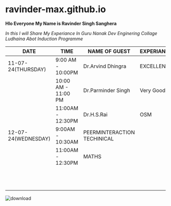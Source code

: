 # ravinder-max.github.io
**Hlo Everyone My Name is Ravinder Singh Sanghera**

*In this I will Share My Experiance In Guru Nanak Dev Enginering Collage Ludhaina Abot Induction Programme* 

| DATE | TIME | NAME OF GUEST | EXPERIANCE  |
| ----------- | ----------- | -------------- | ------------ |
| 11-07-24(THURSDAY) | 9:00 AM - 10:00PM | Dr.Arvind Dhingra | EXCELLENT |
|                     |10:00 AM - 11:00 PM  |Dr.Parminder Singh | Very Good |              
|                     |11:00AM - 12:30PM  | Dr.H.S.Rai  | OSM |
| 12-07-24(WEDNESDAY)   | 9:00AM - 10:30AM                  |   PEERMINTERACTION TECHINICAL                     |                 |
|                     |11:00AM - 12:30PM                   |  MATHS                      |                 |
|                     |                   |                        |                 |
|                     |                   |                        |                 |
|                     |                   |                        |                 |
|                     |                   |                        |                 |
|                     |                   |                        |                 |
|                     |                   |                        |                 |
|                     |                   |                        |                 |
|                     |                   |                        |                 |
|                     |                   |                        |                 |
|                     |                   |                        |                 |
|                     |                   |                        |                 |
|                     |                   |                        |                 |







![download](https://github.com/user-attachments/assets/51dfc117-7506-4c68-8f8c-2018c4610e2c)
